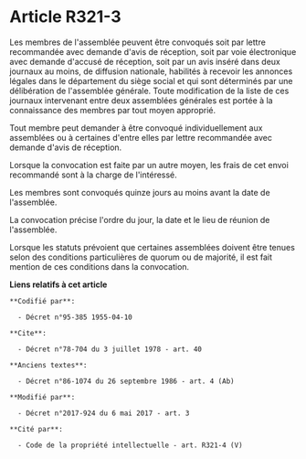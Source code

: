 # Article R321-3

Les membres de l'assemblée peuvent être convoqués soit par lettre recommandée avec demande d'avis de réception, soit par voie
électronique avec demande d'accusé de réception, soit par un avis inséré dans deux journaux au moins, de diffusion nationale,
habilités à recevoir les annonces légales dans le département du siège social et qui sont déterminés par une délibération de
l'assemblée générale. Toute modification de la liste de ces journaux intervenant entre deux assemblées générales est portée à
la connaissance des membres par tout moyen approprié.

Tout membre peut demander à être convoqué individuellement aux assemblées ou à certaines d'entre elles par lettre recommandée
avec demande d'avis de réception.

Lorsque la convocation est faite par un autre moyen, les frais de cet envoi recommandé sont à la charge de l'intéressé.

Les membres sont convoqués quinze jours au moins avant la date de l'assemblée.

La convocation précise l'ordre du jour, la date et le lieu de réunion de l'assemblée.

Lorsque les statuts prévoient que certaines assemblées doivent être tenues selon des conditions particulières de quorum ou de
majorité, il est fait mention de ces conditions dans la convocation.

**Liens relatifs à cet article**

	**Codifié par**:

	  - Décret n°95-385 1955-04-10

	**Cite**:

	  - Décret n°78-704 du 3 juillet 1978 - art. 40

	**Anciens textes**:

	  - Décret n°86-1074 du 26 septembre 1986 - art. 4 (Ab)

	**Modifié par**:

	  - Décret n°2017-924 du 6 mai 2017 - art. 3

	**Cité par**:

	  - Code de la propriété intellectuelle - art. R321-4 (V)
